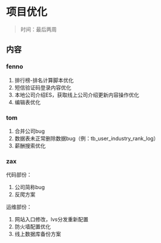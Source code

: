 # 项目优化

> 时间：最后两周

## 内容 

### fenno

1. 排行榜-排名计算脚本优化
2. 短信验证码登录内容优化
3. 本地公司介绍ES，获取线上公司介绍更新内容操作优化
4. 编辑表优化

### tom

1. 合并公司bug
2. 数据表未正常删除数据bug（例：tb_user_industry_rank_log）
3. 薪酬搜索优化

### zax

代码部份：

1. 公司简称bug
2. 反爬方案

运维部份：

1. 网站入口修改，lvs分发重新配置
2. 防火墙配置优化
3. 线上数据库备份方案
